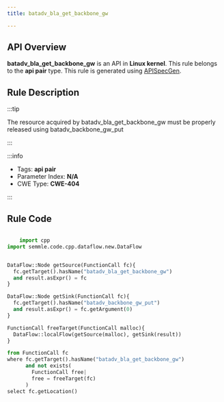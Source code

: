 ```yaml
---
title: batadv_bla_get_backbone_gw

---
```



## API Overview
**batadv_bla_get_backbone_gw** is an API in **Linux kernel**. This rule belongs to the **api pair** type. This rule is generated using [APISpecGen](../../tools/APISpecGen).
## Rule Description

:::tip

The resource acquired by batadv_bla_get_backbone_gw must be properly released using batadv_backbone_gw_put

:::

:::info

- Tags: **api pair**
- Parameter Index: **N/A**
- CWE Type: **CWE-404**

:::

## Rule Code
```python

    import cpp
import semmle.code.cpp.dataflow.new.DataFlow


DataFlow::Node getSource(FunctionCall fc){
  fc.getTarget().hasName("batadv_bla_get_backbone_gw")
  and result.asExpr() = fc
}

DataFlow::Node getSink(FunctionCall fc){
  fc.getTarget().hasName("batadv_backbone_gw_put")
  and result.asExpr() = fc.getArgument(0)
}

FunctionCall freeTarget(FunctionCall malloc){
  DataFlow::localFlow(getSource(malloc), getSink(result))
}

from FunctionCall fc
where fc.getTarget().hasName("batadv_bla_get_backbone_gw")
      and not exists(
        FunctionCall free| 
        free = freeTarget(fc)
      )
select fc.getLocation()

    
```